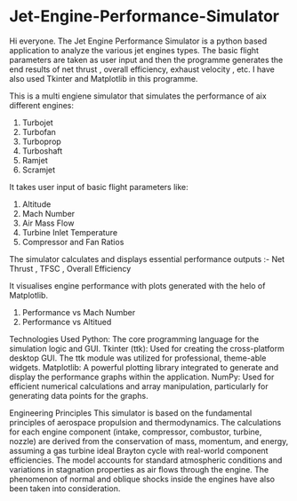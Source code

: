 # Jet-Engine-Performance-Simulator
Hi everyone. The Jet Engine Performance Simulator is a python based  application to analyze the various jet engines types. The basic flight parameters are taken as user input and then the programme generates the end results of net thrust , overall efficiency, exhaust velocity , etc.  I have also used Tkinter and Matplotlib in this programme.

This is a multi engiene simulator that simulates the performance of aix different engines:
1. Turbojet
2. Turbofan
3. Turboprop
4. Turboshaft
5. Ramjet
6. Scramjet

It takes user input of basic flight parameters like:
1. Altitude
2. Mach Number
3. Air Mass Flow
4. Turbine Inlet Temperature
5. Compressor and Fan Ratios

The simulator calculates and displays essential performance outputs :- Net Thrust , TFSC , Overall Efficiency

It visualises engine performance with plots generated with the helo of Matplotlib. 
1. Performance vs Mach Number
2. Performance vs Altitued

Technologies Used
Python: The core programming language for the simulation logic and GUI.
Tkinter (ttk): Used for creating the cross-platform desktop GUI. The ttk module was utilized for professional, theme-able widgets.
Matplotlib: A powerful plotting library integrated to generate and display the performance graphs within the application.
NumPy: Used for efficient numerical calculations and array manipulation, particularly for generating data points for the graphs.

Engineering Principles
This simulator is based on the fundamental principles of aerospace propulsion and thermodynamics. The calculations for each engine component (intake, compressor, combustor, turbine, nozzle) are derived from the conservation of mass, momentum, and energy, assuming a gas turbine ideal Brayton cycle with real-world component efficiencies. The model accounts for standard atmospheric conditions and variations in stagnation properties as air flows through the engine. The phenomenon of normal and oblique shocks inside the engines have also been taken into consideration.
